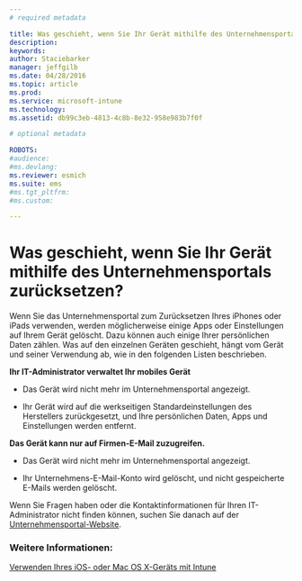 ```yaml
---
# required metadata

title: Was geschieht, wenn Sie Ihr Gerät mithilfe des Unternehmensportals zurücksetzen? | Microsoft Intune
description:
keywords:
author: Staciebarker
manager: jeffgilb
ms.date: 04/28/2016
ms.topic: article
ms.prod:
ms.service: microsoft-intune
ms.technology:
ms.assetid: db99c3eb-4813-4c8b-8e32-958e983b7f0f

# optional metadata

ROBOTS:
#audience:
#ms.devlang:
ms.reviewer: esmich
ms.suite: ems
#ms.tgt_pltfrm:
#ms.custom:

---
```



# Was geschieht, wenn Sie Ihr Gerät mithilfe des Unternehmensportals zurücksetzen?

Wenn Sie das Unternehmensportal zum Zurücksetzen Ihres iPhones oder iPads verwenden, werden möglicherweise einige Apps oder Einstellungen auf Ihrem Gerät gelöscht. Dazu können auch einige Ihrer persönlichen Daten zählen. Was auf den einzelnen Geräten geschieht, hängt vom Gerät und seiner Verwendung ab, wie in den folgenden Listen beschrieben.

**Ihr IT-Administrator verwaltet Ihr mobiles Gerät**

-   Das Gerät wird nicht mehr im Unternehmensportal angezeigt.

-   Ihr Gerät wird auf die werkseitigen Standardeinstellungen des Herstellers zurückgesetzt, und Ihre persönlichen Daten, Apps und Einstellungen werden entfernt.

**Das Gerät kann nur auf Firmen-E-Mail zuzugreifen.**

-   Das Gerät wird nicht mehr im Unternehmensportal angezeigt.

-   Ihr Unternehmens-E-Mail-Konto wird gelöscht, und nicht gespeicherte E-Mails werden gelöscht.

Wenn Sie Fragen haben oder die Kontaktinformationen für Ihren IT-Administrator nicht finden können, suchen Sie danach auf der [Unternehmensportal-Website](http://portal.manage.microsoft.com).

### Weitere Informationen:
[Verwenden Ihres iOS- oder Mac OS X-Geräts mit Intune](using-your-ios-or-mac-os-x-device-with-intune.md)

<!--HONumber=Jun16_HO1-->


